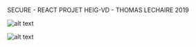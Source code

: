 SECURE - REACT PROJET HEIG-VD - THOMAS LECHAIRE 2019


![alt text](https://raw.githubusercontent.com/thomaslc66/secure/master/screen_supplier.png)

![alt text](https://raw.githubusercontent.com/thomaslc66/secure/master/screen_client.png)


